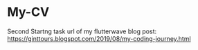 # My-CV
Second Startng task
url of my flutterwave blog post: https://ginttours.blogspot.com/2019/08/my-coding-journey.html

